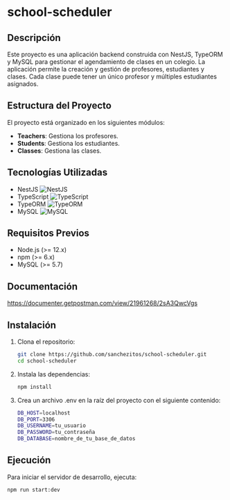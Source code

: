 # school-scheduler
## Descripción

Este proyecto es una aplicación backend construida con NestJS, TypeORM y MySQL para gestionar el agendamiento de clases en un colegio. La aplicación permite la creación y gestión de profesores, estudiantes y clases. Cada clase puede tener un único profesor y múltiples estudiantes asignados.

## Estructura del Proyecto

El proyecto está organizado en los siguientes módulos:

- **Teachers**: Gestiona los profesores.
- **Students**: Gestiona los estudiantes.
- **Classes**: Gestiona las clases.
  
## Tecnologías Utilizadas

- NestJS ![NestJS](https://img.shields.io/badge/-NestJS-E0234E?style=flat-square&logo=nestjs&logoColor=white)
- TypeScript ![TypeScript](https://img.shields.io/badge/-TypeScript-007ACC?style=flat-square&logo=typescript&logoColor=white)
- TypeORM ![TypeORM](https://img.shields.io/badge/-TypeORM-F37626?style=flat-square&logoColor=white)
- MySQL ![MySQL](https://img.shields.io/badge/-MySQL-4479A1?style=flat-square&logo=mysql&logoColor=white)

## Requisitos Previos

- Node.js (>= 12.x)
- npm (>= 6.x)
- MySQL (>= 5.7)
## Documentación

  https://documenter.getpostman.com/view/21961268/2sA3QwcVgs
  
## Instalación

1. Clona el repositorio:
   ```bash
   git clone https://github.com/sanchezitos/school-scheduler.git
   cd school-scheduler
   
2. Instala las dependencias:
   ```bash
   npm install

3. Crea un archivo .env en la raíz del proyecto con el siguiente contenido:
   ```bash
   DB_HOST=localhost
   DB_PORT=3306
   DB_USERNAME=tu_usuario
   DB_PASSWORD=tu_contraseña
   DB_DATABASE=nombre_de_tu_base_de_datos
   
## Ejecución

Para iniciar el servidor de desarrollo, ejecuta:
  ```bash
  npm run start:dev

